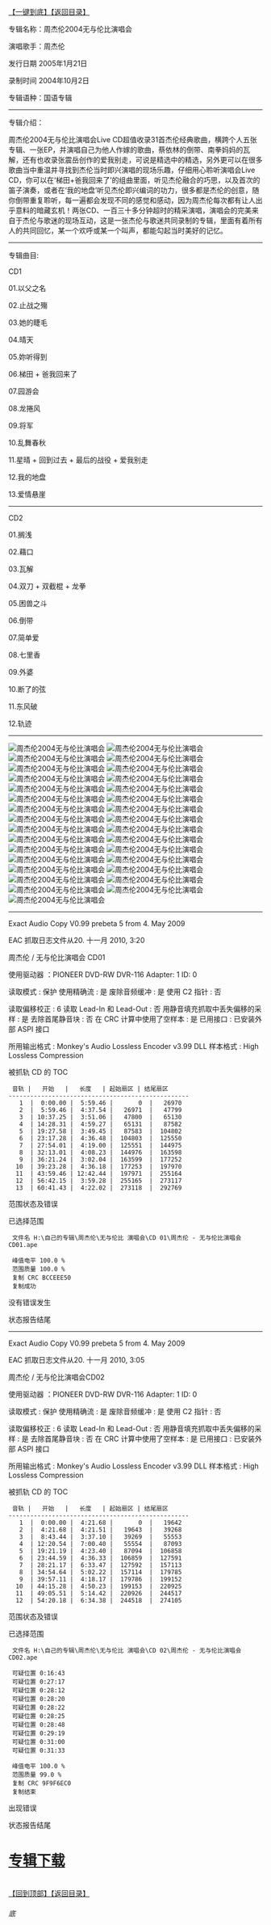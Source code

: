 [【一键到底】](#底)[【返回目录】](/README.md)

专辑名称：周杰伦2004无与伦比演唱会

演唱歌手：周杰伦

发行日期	2005年1月21日

录制时间	2004年10月2日

专辑语种：国语专辑

------------
专辑介绍： 

周杰伦2004无与伦比演唱会Live CD超值收录31首杰伦经典歌曲，横跨个人五张专辑、一张EP，并演唱自己为他人作嫁的歌曲，蔡依林的倒带、南拳妈妈的瓦解，还有也收录张震岳创作的爱我别走，可说是精选中的精选，另外更可以在很多歌曲当中重温并寻找到杰伦当时即兴演唱的现场乐趣，仔细用心聆听演唱会Live CD，你可以在‘梯田+爸我回来了’的组曲里面，听见杰伦融合的巧思，以及首次的笛子演奏，或者在‘我的地盘’听见杰伦即兴编词的功力，很多都是杰伦的创意，随你倒带重复聆听，每一遍都会发现不同的感觉和感动，因为周杰伦每次都有让人出乎意料的暗藏玄机！两张CD、一百三十多分钟超时的精采演唱，演唱会的完美来自于杰伦与歌迷的现场互动，这是一张杰伦与歌迷共同录制的专辑，里面有着所有人的共同回忆，某一个欢呼或某一个叫声，都能勾起当时美好的记忆。 

------------
专辑曲目: 

CD1 

01.以父之名 

02.止战之殤 

03.她的睫毛 

04.晴天 

05.妳听得到 

06.梯田 + 爸我回来了 

07.园游会 

08.龙捲风 

09.将军 

10.乱舞春秋 

11.星晴 + 回到过去 + 最后的战役 + 爱我别走 

12.我的地盘 

13.爱情悬崖

------------
CD2

01.搁浅 

02.藉口 

03.瓦解 

04.双刀 + 双截棍 + 龙拳 

05.困兽之斗 

06.倒带 

07.简单爱 

08.七里香 

09.外婆 

10.断了的弦 

11.东风破 

12.轨迹

------------
![周杰伦2004无与伦比演唱会]( https://www.nsaimg.com/2020/04/18/3547b45c9bb0e.jpg  "周杰伦2004无与伦比演唱会的介绍")
![周杰伦2004无与伦比演唱会]( https://www.nsaimg.com/2020/04/18/561a774e4b83b.jpg  "周杰伦2004无与伦比演唱会的介绍")
![周杰伦2004无与伦比演唱会]( https://www.nsaimg.com/2020/04/18/27d34ecbb3e93.jpg  "周杰伦2004无与伦比演唱会的介绍")
![周杰伦2004无与伦比演唱会]( https://www.nsaimg.com/2020/04/18/a776129726383.jpg  "周杰伦2004无与伦比演唱会的介绍")
![周杰伦2004无与伦比演唱会]( https://www.nsaimg.com/2020/04/18/de0d528a9f66c.jpg  "周杰伦2004无与伦比演唱会的介绍")
![周杰伦2004无与伦比演唱会]( https://www.nsaimg.com/2020/04/18/63f9d42253212.jpg  "周杰伦2004无与伦比演唱会的介绍")
![周杰伦2004无与伦比演唱会]( https://www.nsaimg.com/2020/04/18/4e3bd6c74a91c.jpg  "周杰伦2004无与伦比演唱会的介绍")
![周杰伦2004无与伦比演唱会]( https://www.nsaimg.com/2020/04/18/f4f6727648512.jpg  "周杰伦2004无与伦比演唱会的介绍")
![周杰伦2004无与伦比演唱会]( https://www.nsaimg.com/2020/04/18/7e47453f0ff68.jpg  "周杰伦2004无与伦比演唱会的介绍")
![周杰伦2004无与伦比演唱会]( https://www.nsaimg.com/2020/04/18/4368fa0483365.jpg  "周杰伦2004无与伦比演唱会的介绍")
![周杰伦2004无与伦比演唱会]( https://www.nsaimg.com/2020/04/18/52d34fe207d49.jpg  "周杰伦2004无与伦比演唱会的介绍")
![周杰伦2004无与伦比演唱会]( https://www.nsaimg.com/2020/04/18/620b5a4d72c08.jpg  "周杰伦2004无与伦比演唱会的介绍")
![周杰伦2004无与伦比演唱会]( https://www.nsaimg.com/2020/04/18/7001a7e2dc6ff.jpg  "周杰伦2004无与伦比演唱会的介绍")
![周杰伦2004无与伦比演唱会]( https://www.nsaimg.com/2020/04/18/cf8b9b5fc5403.jpg  "周杰伦2004无与伦比演唱会的介绍")
![周杰伦2004无与伦比演唱会]( https://www.nsaimg.com/2020/04/18/d7c666854c6bb.jpg  "周杰伦2004无与伦比演唱会的介绍")
![周杰伦2004无与伦比演唱会]( https://www.nsaimg.com/2020/04/18/1a71c221dac18.jpg  "周杰伦2004无与伦比演唱会的介绍")
![周杰伦2004无与伦比演唱会]( https://www.nsaimg.com/2020/04/18/b5cb3a50161cf.jpg  "周杰伦2004无与伦比演唱会的介绍")
![周杰伦2004无与伦比演唱会]( https://www.nsaimg.com/2020/04/18/e5133c280dbec.jpg  "周杰伦2004无与伦比演唱会的介绍")
![周杰伦2004无与伦比演唱会]( https://www.nsaimg.com/2020/04/18/0063ff478f9eb.jpg  "周杰伦2004无与伦比演唱会的介绍")
![周杰伦2004无与伦比演唱会]( https://www.nsaimg.com/2020/04/18/48ba4e581370b.jpg  "周杰伦2004无与伦比演唱会的介绍")
![周杰伦2004无与伦比演唱会]( https://www.nsaimg.com/2020/04/18/46862bb64c521.jpg  "周杰伦2004无与伦比演唱会的介绍")
![周杰伦2004无与伦比演唱会]( https://www.nsaimg.com/2020/04/18/e3452390a6f63.jpg  "周杰伦2004无与伦比演唱会的介绍")
![周杰伦2004无与伦比演唱会]( https://www.nsaimg.com/2020/04/18/97a949eacedb5.jpg  "周杰伦2004无与伦比演唱会的介绍")
![周杰伦2004无与伦比演唱会]( https://www.nsaimg.com/2020/04/18/8df305238cecd.jpg  "周杰伦2004无与伦比演唱会的介绍")
![周杰伦2004无与伦比演唱会]( https://www.nsaimg.com/2020/04/18/03f1a3eff6250.jpg  "周杰伦2004无与伦比演唱会的介绍")
![周杰伦2004无与伦比演唱会]( https://www.nsaimg.com/2020/04/18/218db8b0ccd8a.jpg  "周杰伦2004无与伦比演唱会的介绍")
![周杰伦2004无与伦比演唱会]( https://www.nsaimg.com/2020/04/18/16d67a51df99f.jpg  "周杰伦2004无与伦比演唱会的介绍")
![周杰伦2004无与伦比演唱会]( https://www.nsaimg.com/2020/04/18/0584f1066184c.jpg  "周杰伦2004无与伦比演唱会的介绍")
![周杰伦2004无与伦比演唱会]( https://www.nsaimg.com/2020/04/18/fe81c133d5564.jpg  "周杰伦2004无与伦比演唱会的介绍")
![周杰伦2004无与伦比演唱会]( https://www.nsaimg.com/2020/04/18/1ef22062df3df.jpg  "周杰伦2004无与伦比演唱会的介绍")
![周杰伦2004无与伦比演唱会]( https://www.nsaimg.com/2020/04/18/3544afe5c5900.jpg  "周杰伦2004无与伦比演唱会的介绍")

------------
Exact Audio Copy V0.99 prebeta 5 from 4. May 2009

EAC 抓取日志文件从20. 十一月 2010, 3:20

周杰伦 / 无与伦比演唱会 CD01

使用驱动器  ：PIONEER DVD-RW  DVR-116   Adapter: 1  ID: 0

读取模式     : 保护
使用精确流   : 是
废除音频缓冲 : 是
使用 C2 指针 : 否

读取偏移校正                   : 6
读取 Lead-In 和 Lead-Out       : 否
用静音填充抓取中丢失偏移的采样 : 是
去除首尾静音块                 : 否
在 CRC 计算中使用了空样本      : 是
已用接口                       : 已安装外部 ASPI 接口

所用输出格式 : Monkey's Audio Lossless Encoder v3.99 DLL
样本格式     : High Lossless Compression


被抓轨 CD 的 TOC

     音轨 |   开始   |   长度   | 起始扇区 | 结尾扇区 
    --------------------------------------------------
       1  |  0:00.00 |  5:59.46 |       0  |   26970  
       2  |  5:59.46 |  4:37.54 |   26971  |   47799  
       3  | 10:37.25 |  3:51.06 |   47800  |   65130  
       4  | 14:28.31 |  4:59.27 |   65131  |   87582  
       5  | 19:27.58 |  3:49.45 |   87583  |  104802  
       6  | 23:17.28 |  4:36.48 |  104803  |  125550  
       7  | 27:54.01 |  4:19.00 |  125551  |  144975  
       8  | 32:13.01 |  4:08.23 |  144976  |  163598  
       9  | 36:21.24 |  3:02.04 |  163599  |  177252  
      10  | 39:23.28 |  4:36.18 |  177253  |  197970  
      11  | 43:59.46 | 12:42.44 |  197971  |  255164  
      12  | 56:42.15 |  3:59.28 |  255165  |  273117  
      13  | 60:41.43 |  4:22.02 |  273118  |  292769  


范围状态及错误

已选择范围

     文件名 H:\自己的专辑\周杰伦\无与伦比 演唱会\CD 01\周杰伦 - 无与伦比演唱会 CD01.ape

     峰值电平 100.0 %
     范围质量 100.0 %
     复制 CRC BCCEEE50
     复制成功

没有错误发生

状态报告结尾

------------
Exact Audio Copy V0.99 prebeta 5 from 4. May 2009

EAC 抓取日志文件从20. 十一月 2010, 3:05

周杰伦 / 无与伦比演唱会CD02

使用驱动器  ：PIONEER DVD-RW  DVR-116   Adapter: 1  ID: 0

读取模式     : 保护
使用精确流   : 是
废除音频缓冲 : 是
使用 C2 指针 : 否

读取偏移校正                   : 6
读取 Lead-In 和 Lead-Out       : 否
用静音填充抓取中丢失偏移的采样 : 是
去除首尾静音块                 : 否
在 CRC 计算中使用了空样本      : 是
已用接口                       : 已安装外部 ASPI 接口

所用输出格式 : Monkey's Audio Lossless Encoder v3.99 DLL
样本格式     : High Lossless Compression


被抓轨 CD 的 TOC

     音轨 |   开始   |   长度   | 起始扇区 | 结尾扇区 
    --------------------------------------------------
       1  |  0:00.00 |  4:21.68 |       0  |   19642  
       2  |  4:21.68 |  4:21.51 |   19643  |   39268  
       3  |  8:43.44 |  3:37.10 |   39269  |   55553  
       4  | 12:20.54 |  7:00.40 |   55554  |   87093  
       5  | 19:21.19 |  4:23.40 |   87094  |  106858  
       6  | 23:44.59 |  4:36.33 |  106859  |  127591  
       7  | 28:21.17 |  6:33.47 |  127592  |  157113  
       8  | 34:54.64 |  5:02.22 |  157114  |  179785  
       9  | 39:57.11 |  4:18.17 |  179786  |  199152  
      10  | 44:15.28 |  4:50.23 |  199153  |  220925  
      11  | 49:05.51 |  5:14.42 |  220926  |  244517  
      12  | 54:20.18 |  6:34.38 |  244518  |  274105  


范围状态及错误

已选择范围

     文件名 H:\自己的专辑\周杰伦\无与伦比 演唱会\CD 02\周杰伦 - 无与伦比演唱会CD02.ape

     可疑位置 0:16:43
     可疑位置 0:27:17
     可疑位置 0:28:12
     可疑位置 0:28:20
     可疑位置 0:28:22
     可疑位置 0:28:25
     可疑位置 0:28:48
     可疑位置 0:29:19
     可疑位置 0:31:00
     可疑位置 0:31:33

     峰值电平 100.0 %
     范围质量 99.0 %
     复制 CRC 9F9F6EC0
     复制结束

出现错误

状态报告结尾

# [专辑下载]( https://474b.com/file/25713053-438123405)
<br>[【回到顶部】](#readme)[【返回目录】](/README.md)
###### 底
